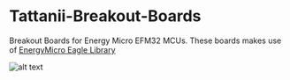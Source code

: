 Tattanii-Breakout-Boards
========================

Breakout Boards for Energy Micro EFM32 MCUs. These boards makes use of [EnergyMicro Eagle Library](https://github.com/viswesr/EnergyMicro-Eagle-Library)

![alt text](https://github.com/viswesr/Tattanii-Breakout-Boards/blob/master/01_TG110/EFM32TG110_BreakoutBoard_ScreenShot.png "TG110")
